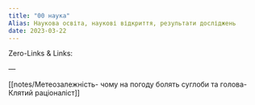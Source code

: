 ```yaml
---
title: "00 наука"
Alias: Наукова освіта, наукові відкриття, результати досліджень
date: 2023-03-22  
---
```

Zero-Links & Links:  


—  

[[notes/Метеозалежність- чому на погоду болять суглоби та голова- Клятий раціоналіст]]